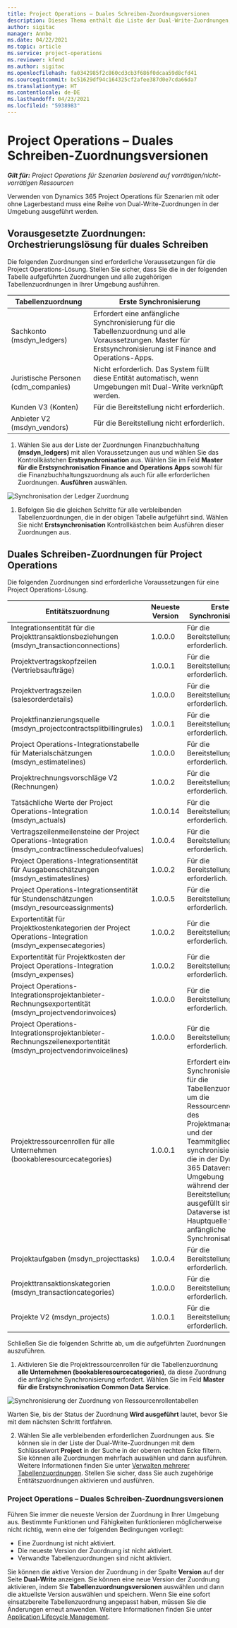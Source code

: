 ```yaml
---
title: Project Operations – Duales Schreiben-Zuordnungsversionen
description: Dieses Thema enthält die Liste der Dual-Write-Zuordnungen, die für Dynamics 365 Project Operations erforderlich sind.
author: sigitac
manager: Annbe
ms.date: 04/22/2021
ms.topic: article
ms.service: project-operations
ms.reviewer: kfend
ms.author: sigitac
ms.openlocfilehash: fa0342985f2c860cd3cb3f686f0dcaa59d8cfd41
ms.sourcegitcommit: bc51629df94c164325cf2afee387d0e7cda66da7
ms.translationtype: HT
ms.contentlocale: de-DE
ms.lasthandoff: 04/23/2021
ms.locfileid: "5938983"
---
```

# <a name="project-operations-dual-write-map-versions"></a>Project Operations – Duales Schreiben-Zuordnungsversionen

_**Gilt für:** Project Operations für Szenarien basierend auf vorrätigen/nicht-vorrätigen Ressourcen_

Verwenden von Dynamics 365 Project Operations für Szenarien mit oder ohne Lagerbestand muss eine Reihe von Dual-Write-Zuordnungen in der Umgebung ausgeführt werden. 

## <a name="prerequisite-maps-dual-write-orchestration-solution"></a>Vorausgesetzte Zuordnungen: Orchestrierungslösung für duales Schreiben

Die folgenden Zuordnungen sind erforderliche Voraussetzungen für die Project Operations-Lösung. Stellen Sie sicher, dass Sie die in der folgenden Tabelle aufgeführten Zuordnungen und alle zugehörigen Tabellenzuordnungen in Ihrer Umgebung ausführen.

| Tabellenzuordnung | Erste Synchronisierung |
| --- | --- |
| Sachkonto (msdyn_ledgers) | Erfordert eine anfängliche Synchronisierung für die Tabellenzuordnung und alle Voraussetzungen. Master für Erstsynchronisierung ist Finance and Operations-Apps. |
| Juristische Personen (cdm_companies) | Nicht erforderlich. Das System füllt diese Entität automatisch, wenn Umgebungen mit Dual-Write verknüpft werden. |
| Kunden V3 (Konten) | Für die Bereitstellung nicht erforderlich. |
| Anbieter V2 (msdyn_vendors) | Für die Bereitstellung nicht erforderlich. |

1. Wählen Sie aus der Liste der Zuordnungen Finanzbuchhaltung **(msdyn\_ledgers)** mit allen Voraussetzungen aus und wählen Sie das Kontrollkästchen **Erstsynchronisation** aus. Wählen Sie im Feld **Master für die Erstsynchronisation** **Finance and Operations Apps** sowohl für die Finanzbuchhaltungszuordnung als auch für alle erforderlichen Zuordnungen. **Ausführen** auswählen.

![Synchronisation der Ledger Zuordnung](media/DW6.png)

1. Befolgen Sie die gleichen Schritte für alle verbleibenden Tabellenzuordnungen, die in der obigen Tabelle aufgeführt sind. Wählen Sie nicht **Erstsynchronisation** Kontrollkästchen beim Ausführen dieser Zuordnungen aus.

## <a name="project-operations-dual-write-maps"></a>Duales Schreiben-Zuordnungen für Project Operations

Die folgenden Zuordnungen sind erforderliche Voraussetzungen für eine Project Operations-Lösung.

| **Entitätszuordnung** | **Neueste Version** | **Erste Synchronisierung** |
| --- | --- | --- |
| Integrationsentität für die Projekttransaktionsbeziehungen (msdyn\_transactionconnections) | 1.0.0.0 | Für die Bereitstellung nicht erforderlich. |
| Projektvertragskopfzeilen (Vertriebsaufträge) | 1.0.0.1 | Für die Bereitstellung nicht erforderlich. |
| Projektvertragszeilen (salesorderdetails) | 1.0.0.0 | Für die Bereitstellung nicht erforderlich. |
| Projektfinanzierungsquelle (msdyn_projectcontractsplitbillingrules) | 1.0.0.1 | Für die Bereitstellung nicht erforderlich. |
| Project Operations-Integrationstabelle für Materialschätzungen (msdyn\_estimatelines) | 1.0.0.0 | Für die Bereitstellung nicht erforderlich. |
| Projektrechnungsvorschläge V2 (Rechnungen) | 1.0.0.2 | Für die Bereitstellung nicht erforderlich. |
| Tatsächliche Werte der Project Operations-Integration (msdyn_actuals) | 1.0.0.14 | Für die Bereitstellung nicht erforderlich. |
| Vertragszeilenmeilensteine der Project Operations-Integration (msdyn_contractlinesscheduleofvalues) | 1.0.0.4 | Für die Bereitstellung nicht erforderlich. |
| Project Operations-Integrationsentität für Ausgabenschätzungen (msdyn_estimateslines) | 1.0.0.2 | Für die Bereitstellung nicht erforderlich. |
| Project Operations-Integrationsentität für Stundenschätzungen (msdyn_resourceassignments) | 1.0.0.5 | Für die Bereitstellung nicht erforderlich. |
| Exportentität für Projektkostenkategorien der Project Operations-Integration (msdyn_expensecategories) | 1.0.0.2 | Für die Bereitstellung nicht erforderlich. |
| Exportentität für Projektkosten der Project Operations-Integration (msdyn_expenses) | 1.0.0.2 | Für die Bereitstellung nicht erforderlich. |
| Project Operations-Integrationsprojektanbieter-Rechnungsexportentität (msdyn_projectvendorinvoices) | 1.0.0.0 | Für die Bereitstellung nicht erforderlich. |
| Project Operations-Integrationsprojektanbieter-Rechnungszeilenexportentität (msdyn_projectvendorinvoicelines) | 1.0.0.0 | Für die Bereitstellung nicht erforderlich. |
| Projektressourcenrollen für alle Unternehmen (bookableresourcecategories) | 1.0.0.1 | Erfordert eine erste Synchronisierung für die Tabellenzuordnung, um die Ressourcenrollen des Projektmanagers und der Teammitglieder zu synchronisieren, die in der Dynamics 365 Dataverse Umgebung während der Bereitstellung ausgefüllt sind. Dataverse ist die Hauptquelle für die anfängliche Synchronisation. |
| Projektaufgaben (msdyn_projecttasks) | 1.0.0.4 | Für die Bereitstellung nicht erforderlich. |
| Projekttransaktionskategorien (msdyn_transactioncategories) | 1.0.0.0 | Für die Bereitstellung nicht erforderlich. |
| Projekte V2 (msdyn_projects) | 1.0.0.1 | Für die Bereitstellung nicht erforderlich. |

Schließen Sie die folgenden Schritte ab, um die aufgeführten Zuordnungen auszuführen.

1. Aktivieren Sie die Projektressourcenrollen für die Tabellenzuordnung **alle Unternehmen (bookableresourcecategories)**, da diese Zuordnung die anfängliche Synchronisierung erfordert. Wählen Sie im Feld **Master für die Erstsynchronisation** **Common Data Service**. 

 ![Synchronisierung der Zuordnung von Ressourcenrollentabellen](media/6ResourceInitialSync.jpg)

 Warten Sie, bis der Status der Zuordnung **Wird ausgeführt** lautet, bevor Sie mit dem nächsten Schritt fortfahren.

2. Wählen Sie alle verbleibenden erforderlichen Zuordnungen aus. Sie können sie in der Liste der Dual-Write-Zuordnungen mit dem Schlüsselwort **Project** in der Suche in der oberen rechten Ecke filtern. Sie können alle Zuordnungen mehrfach auswählen und dann ausführen. Weitere Informationen finden Sie unter [Verwalten mehrerer Tabellenzuordnungen](/dynamics365/fin-ops-core/dev-itpro/data-entities/dual-write/multiple-entity-maps). Stellen Sie sicher, dass Sie auch zugehörige Entitätszuordnungen aktivieren und ausführen.

### <a name="project-operations-dual-write-map-versions"></a>Project Operations – Duales Schreiben-Zuordnungsversionen

Führen Sie immer die neueste Version der Zuordnung in Ihrer Umgebung aus. Bestimmte Funktionen und Fähigkeiten funktionieren möglicherweise nicht richtig, wenn eine der folgenden Bedingungen vorliegt:

- Eine Zuordnung ist nicht aktiviert.
- Die neueste Version der Zuordnung ist nicht aktiviert. 
- Verwandte Tabellenzuordnungen sind nicht aktiviert.

Sie können die aktive Version der Zuordnung in der Spalte **Version** auf der Seite **Dual-Write** anzeigen. Sie können eine neue Version der Zuordnung aktivieren, indem Sie **Tabellenzuordnungsversionen** auswählen und dann die aktuellste Version auswählen und speichern. Wenn Sie eine sofort einsatzbereite Tabellenzuordnung angepasst haben, müssen Sie die Änderungen erneut anwenden. Weitere Informationen finden Sie unter [Application Lifecycle Management](/dynamics365/fin-ops-core/dev-itpro/data-entities/dual-write/app-lifecycle-management).
